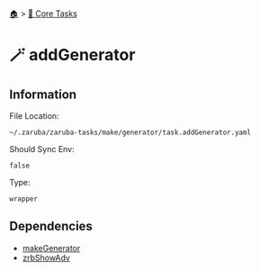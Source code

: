 <!--startTocHeader-->
[🏠](../README.md) > [🥝 Core Tasks](README.md)
# 🪄 addGenerator
<!--endTocHeader-->

## Information

File Location:

    ~/.zaruba/zaruba-tasks/make/generator/task.addGenerator.yaml

Should Sync Env:

    false

Type:

    wrapper


## Dependencies

* [makeGenerator](make-generator.md)
* [zrbShowAdv](zrb-show-adv.md)